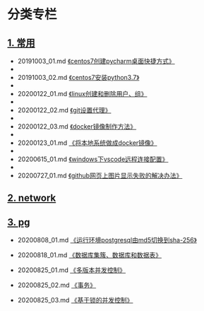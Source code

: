 # 分类专栏

## [1. 常用](https://github.com/bertramcheng/blog/tree/master/common)
- 20191003_01.md [《centos7创建pycharm桌面快捷方式》](https://github.com/bertramcheng/blog/blob/master/common/20191003_01.md)
- 
- 20191003_02.md [《centos7安装python3.7》](https://github.com/bertramcheng/blog/blob/master/common/20191003_02.md)
- 
- 20200122_01.md [《linux创建和删除用户、组》](https://github.com/bertramcheng/blog/blob/master/common/20200122_01.md)
- 
- 20200122_02.md [《git设置代理》](https://github.com/bertramcheng/blog/blob/master/common/20200122_02.md)
- 
- 20200122_03.md [《docker镜像制作方法》](https://github.com/bertramcheng/blog/blob/master/common/20200122_03.md)
- 
- 20200123_01.md [《将本地系统做成docker镜像》](https://github.com/bertramcheng/blog/blob/master/common/20200123_01.md)
- 
- 20200615_01.md [《windows下vscode远程连接配置》](https://github.com/bertramcheng/blog/blob/master/common/20200615_01.md)
- 
- 20200727_01.md [《github网页上图片显示失败的解决办法》](https://github.com/bertramcheng/blog/blob/master/common/20200727_01.md)

## [2. network](https://github.com/bertramcheng/blog/tree/master/network)

## [3. pg](https://github.com/bertramcheng/blog/tree/master/pg)
- 20200808_01.md [《运行环境postgresql由md5切换到sha-256》](https://github.com/bertramcheng/blog/blob/master/pg/20200808_01.md)

- 20200818_01.md [《数据库集簇、数据库和数据表》](https://github.com/bertramcheng/blog/blob/master/pg/20200818_01.md)

- 20200825_01.md [《多版本并发控制》](https://github.com/bertramcheng/blog/blob/master/pg/20200825_01.md)

- 20200825_02.md [《事务》](https://github.com/bertramcheng/blog/blob/master/pg/20200825_02.md)

- 20200825_03.md [《基于锁的并发控制》](https://github.com/bertramcheng/blog/blob/master/pg/20200825_03.md)
